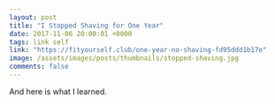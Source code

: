 ```yaml
---
layout: post
title: "I Stopped Shaving for One Year"
date: 2017-11-06 20:00:01 +0000
tags: link self
link: "https://fityourself.club/one-year-no-shaving-fd95ddd1b17e"
image: /assets/images/posts/thumbnails/stopped-shaving.jpg
comments: false
---
```


And here is what I learned.
